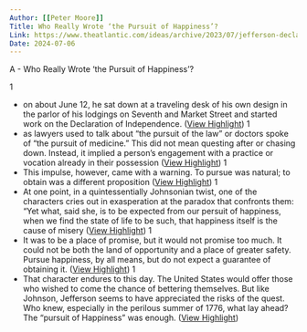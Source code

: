 ```yaml
---
Author: [[Peter Moore]]
Title: Who Really Wrote ‘the Pursuit of Happiness’?
Link: https://www.theatlantic.com/ideas/archive/2023/07/jefferson-declaration-independence-pursuit-happiness/674607/
Date: 2024-07-06
---
```

A - Who Really Wrote ‘the Pursuit of Happiness’?

1
- on about June 12, he sat down at a traveling desk of his own design in the parlor of his lodgings on Seventh and Market Street and started work on the Declaration of Independence. ([View Highlight](https://read.readwise.io/read/01h56sbt0r2s1m05m80g0a4men))
1
- as lawyers used to talk about “the pursuit of the law” or doctors spoke of “the pursuit of medicine.” This did not mean questing after or chasing down. Instead, it implied a person’s engagement with a practice or vocation already in their possession ([View Highlight](https://read.readwise.io/read/01h56shdt6q3b9nehxtk63hh3c))
1
- This impulse, however, came with a warning. To pursue was natural; to obtain was a different proposition ([View Highlight](https://read.readwise.io/read/01h56swgd91abpy4e82yavav6v))
1
- At one point, in a quintessentially Johnsonian twist, one of the characters cries out in exasperation at the paradox that confronts them: “Yet what, said she, is to be expected from our persuit of happiness, when we find the state of life to be such, that happiness itself is the cause of misery ([View Highlight](https://read.readwise.io/read/01h56syaabgn1gfpavr9c40r7g))
1
- It was to be a place of promise, but it would not promise too much. It could not be both the land of opportunity and a place of greater safety. Pursue happiness, by all means, but do not expect a guarantee of obtaining it. ([View Highlight](https://read.readwise.io/read/01h56sz886q5ap0c3bapzr6w22))
1
- That character endures to this day. The United States would offer those who wished to come the chance of bettering themselves. But like Johnson, Jefferson seems to have appreciated the risks of the quest. Who knew, especially in the perilous summer of 1776, what lay ahead? The “pursuit of Happiness” was enough. ([View Highlight](https://read.readwise.io/read/01h56t0emb7xcagda2v4gtg135))
